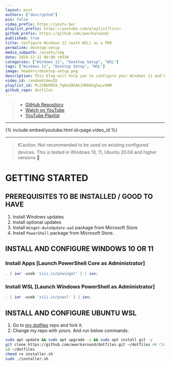 ```yaml
---
layout: post
authors: ["devcrypted"]
pin: false
video_prefix: https://youtu.be/
playlist_prefix: https://youtube.com/playlist?list=
github_prefix: https://github.com/aworkaround/
published: true
title: Configure Windows 11 (with WSL) as a PRO
permalink: desktop-setup
media_subpath: /assets/img
date: 2024-12-22 00:00 +0530
categories: ["Windows 11", "Desktop Setup", "WSL"]
tags: ["Windows 11", "Desktop Setup", "WSL"]
image: headers/desktop-setup.png
description: This blog will help you to configure your Windows 11 and WSL without having to manually do a lot of things. We have scripts for setting Windows 11 and WSL. Please follow the document.
video_id: randomVideoID
playlist_id: PL2JBbPWIA_Tq6oI8hAkJVR6Uhg5wLx9AM
github_repo: dotfiles
---
```


> - [GitHub Repository]({{page.github_prefix}}{{page.github_repo}})
> - [Watch on YouTube]({{page.video_prefix}}{{page.video_id}})
> - [YouTube Playlist]({{page.playlist_prefix}}{{page.playlist_id}})

---

{% include embed/youtube.html id=page.video_id %}

---
<!-- markdownlint-disable MD025 -->

> ❗Caution: Not recommended to be used on existing configured devices. This is tested in Windows 10, 11, Ubuntu 20.04 and higher versions 🙌

# GETTING STARTED

## PREREQUISITES TO BE INSTALLED / GOOD TO HAVE

1. Install Windows updates
2. Install optional updates
3. Install `Winget-AutoUpdate-aaS` package from Microsoft Store
4. Install `PowerShell` package from Microsoft Store.

## INSTALL AND CONFIGURE WINDOWS 10 OR 11

### Install Apps **[Launch PowerShell Core as Administrator]**

```powershell
. { iwr -useb 'xiii.in/pswinget' } | iex;

```

### Install WSL **[Launch Windows PowerShell as Administrator]**

```powershell
. { iwr -useb 'xiii.in/pswsl' } | iex;

```

## INSTALL AND CONFIGURE UBUNTU WSL

1. Go to [my dotfiles](https://github.com/aworkaround/dotfiles.git) repo and fork it.
2. Change my repo with yours. And run below commands:

```bash
sudo apt update && sudo apt upgrade -y && sudo apt install git -y
git clone https://github.com/aworkaround/dotfiles.git ~/dotfiles ## Change my repo with your forked repo
cd ~/dotfiles
chmod +x installer.sh
sudo ./installer.sh

```
